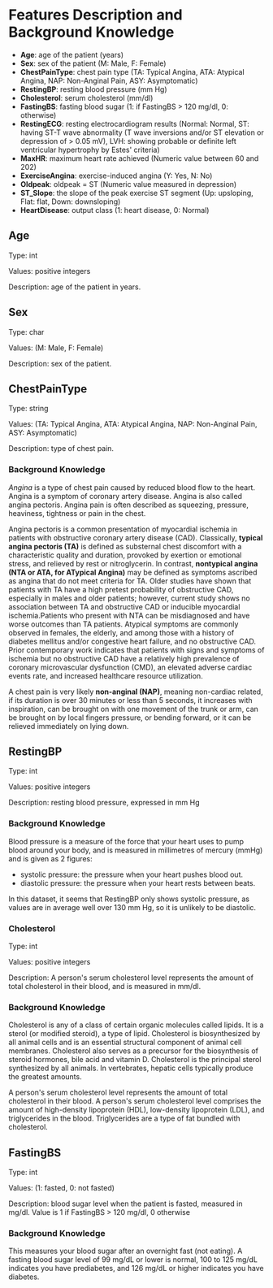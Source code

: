 # Features Description and Background Knowledge


- **Age**: age of the patient (years)
- **Sex**: sex of the patient (M: Male, F: Female)
- **ChestPainType**: chest pain type (TA: Typical Angina, ATA: Atypical Angina, NAP: Non-Anginal Pain, ASY: Asymptomatic)
- **RestingBP**: resting blood pressure (mm Hg)
- **Cholesterol**: serum cholesterol (mm/dl)
- **FastingBS**: fasting blood sugar (1: if FastingBS > 120 mg/dl, 0: otherwise)
- **RestingECG**: resting electrocardiogram results (Normal: Normal, ST: having ST-T wave abnormality (T wave inversions and/or ST elevation or depression of > 0.05 mV), LVH: showing probable or definite left ventricular hypertrophy by Estes' criteria)
- **MaxHR**: maximum heart rate achieved (Numeric value between 60 and 202)
- **ExerciseAngina**: exercise-induced angina (Y: Yes, N: No)
- **Oldpeak**: oldpeak = ST (Numeric value measured in depression)
- **ST_Slope**: the slope of the peak exercise ST segment (Up: upsloping, Flat: flat, Down: downsloping)
- **HeartDisease**: output class (1: heart disease, 0: Normal)

## Age

Type: int

Values: positive integers

Description: age of the patient in years.

## Sex

Type: char 

Values: (M: Male, F: Female) 

Description: sex of the patient.

## ChestPainType

Type: string 

Values: (TA: Typical Angina, ATA: Atypical Angina, NAP: Non-Anginal Pain, ASY: Asymptomatic)

Description: type of chest pain.

### Background Knowledge

_Angina_ is a type of chest pain caused by reduced blood flow to the heart. Angina is a symptom of coronary artery disease. Angina is also called angina pectoris. Angina pain is often described as squeezing, pressure, heaviness, tightness or pain in the chest.

Angina pectoris is a common presentation of myocardial ischemia in patients with obstructive 
coronary artery disease (CAD). Classically, **typical angina pectoris (TA)** is defined as 
substernal chest discomfort with a characteristic quality and duration, provoked by exertion 
or emotional stress, and relieved by rest or nitroglycerin. In contrast, **nontypical angina 
(NTA or ATA, for ATypical Angina)** may be defined as symptoms ascribed as angina that do not meet criteria for TA. 
Older studies have shown that patients with TA have a high pretest probability of 
obstructive CAD, especially in males and older patients; however, current study shows no 
association between TA and obstructive CAD or inducible myocardial ischemia.Patients who 
present with NTA can be misdiagnosed and have worse outcomes than TA patients. 
Atypical symptoms are commonly observed in females, the elderly, and among those with a 
history of diabetes mellitus and/or congestive heart failure, and no obstructive CAD. 
Prior contemporary work indicates that patients with signs and symptoms of ischemia but no 
obstructive CAD have a relatively high prevalence of coronary microvascular dysfunction (CMD), 
an elevated adverse cardiac events rate, and increased healthcare resource utilization.

A chest pain is very likely **non-anginal (NAP)**, meaning non-cardiac related, if its duration is over 30 minutes or less than 5 seconds, it increases with inspiration, can be brought on with one movement of the trunk or arm, can be brought on by local fingers pressure, or bending forward, or it can be relieved immediately on lying down.


## RestingBP

Type: int

Values: positive integers

Description: resting blood pressure, expressed in mm Hg

### Background Knowledge

Blood pressure is a measure of the force that your heart uses to pump blood around your body, and is measured in millimetres of mercury (mmHg) and is given as 2 figures:

- systolic pressure: the pressure when your heart pushes blood out.
- diastolic pressure: the pressure when your heart rests between beats.

In this dataset, it seems that RestingBP only shows systolic pressure, as values are in average well over 130 mm Hg, so it is unlikely to be diastolic.


### Cholesterol

Type: int

Values: positive integers

Description: A person's serum cholesterol level represents the amount of total cholesterol in their blood, and is measured in mm/dl.

### Background Knowledge

Cholesterol is any of a class of certain organic molecules called lipids. It is a sterol (or modified steroid), a type of lipid. Cholesterol is biosynthesized by all animal cells and is an essential structural component of animal cell membranes. 
Cholesterol also serves as a precursor for the biosynthesis of steroid hormones, bile acid and vitamin D. Cholesterol is the principal sterol synthesized by all animals. In vertebrates, hepatic cells typically produce the greatest amounts.

A person's serum cholesterol level represents the amount of total cholesterol in their blood. A person's serum cholesterol level comprises the amount of high-density lipoprotein (HDL), low-density lipoprotein (LDL), and triglycerides in the blood. Triglycerides are a type of fat bundled with cholesterol.


## FastingBS

Type: int

Values: (1: fasted, 0: not fasted)

Description: blood sugar level when the patient is fasted, measured in mg/dl. Value is 1 if FastingBS > 120 mg/dl, 0 otherwise

### Background Knowledge

This measures your blood sugar after an overnight fast (not eating). A fasting blood sugar level of 99 mg/dL or lower is normal, 100 to 125 mg/dL indicates you have prediabetes, and 126 mg/dL or higher indicates you have diabetes.




